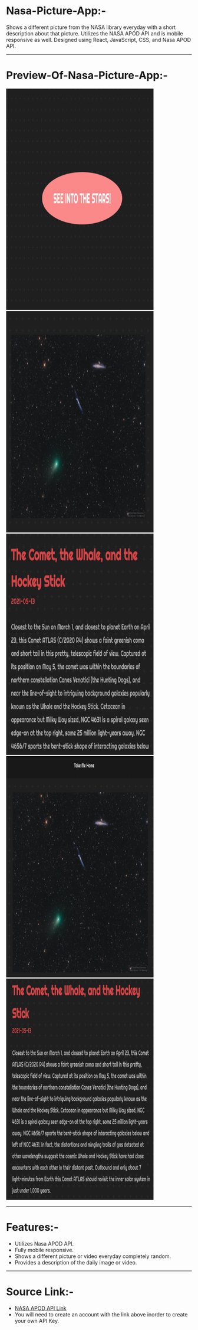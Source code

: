 # Nasa-Picture-App:-

Shows a different picture from the NASA library everyday with a short description about that picture. Utilizes the NASA APOD API and is mobile responsive as well. Designed using React, JavaScript, CSS, and Nasa APOD API. 

---

# Preview-Of-Nasa-Picture-App:-

<img src="https://github.com/HadyM/Nasa-Picture-App/blob/main/nasa-app/Image%20Screenshots/Nasa%20API%20ScreenShots/HomeScreen.png" width="400" height="600"><br>
<img src="https://github.com/HadyM/Nasa-Picture-App/blob/main/nasa-app/Image%20Screenshots/Nasa%20API%20ScreenShots/PictureDaily.png" width="400" height="600">
<img src="https://github.com/HadyM/Nasa-Picture-App/blob/main/nasa-app/Image%20Screenshots/Nasa%20API%20ScreenShots/DescriptionInfo.png" width="400" height="600">
<img src="https://github.com/HadyM/Nasa-Picture-App/blob/main/nasa-app/Image%20Screenshots/Nasa%20API%20ScreenShots/MobileResponsive2.png" width="400" height="600">
<img src="https://github.com/HadyM/Nasa-Picture-App/blob/main/nasa-app/Image%20Screenshots/Nasa%20API%20ScreenShots/MobileResponsive.png" width="400" height="600">

---

# Features:-

 * Utilizes Nasa APOD API.
 * Fully mobile responsive.
 * Shows a different picture or video everyday completely random.
 * Provides a description of the daily image or video.
 
---

# Source Link:-

 * [NASA APOD API Link](https://api.nasa.gov/)
 * You will need to create an account with the link above inorder to create your own API Key.
 
 
